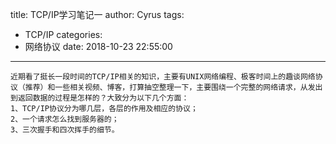title: TCP/IP学习笔记一
author: Cyrus
tags:
  - TCP/IP
categories:
  - 网络协议
date: 2018-10-23 22:55:00
---
	近期看了挺长一段时间的TCP/IP相关的知识，主要有UNIX网络编程、极客时间上的趣谈网络协议（推荐）和一些相关视频、博客，打算抽空整理一下，主要围绕一个完整的网络请求，从发出到返回数据的过程是怎样的？大致分为以下几个方面：
    1、TCP/IP协议分为哪几层，各层的作用及相应的协议；
    2、一个请求怎么找到服务器的；
    3、三次握手和四次挥手的细节。
    